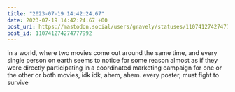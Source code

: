 ```yaml
---
title: "2023-07-19 14:42:24.67"
date: 2023-07-19 14:42:24.67 +00
post_uri: https://mastodon.social/users/gravely/statuses/110741274274777992
post_id: 110741274274777992
---
```

in a world, where two movies come out around the same time, and every single person on earth seems to notice for some reason almost as if they were directly participating in a coordinated marketing campaign for one or the other or both movies, idk idk, ahem, ahem. every poster, must fight to survive


